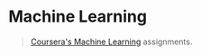 # Machine Learning

> [Coursera's Machine Learning](https://www.coursera.org/learn/machine-learning/home/welcome) assignments.
